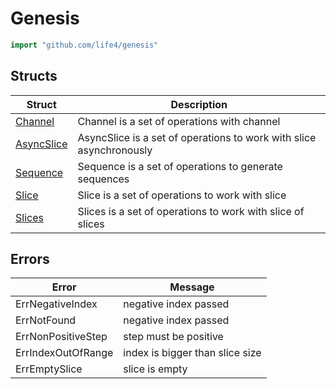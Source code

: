 # Genesis

```go
import "github.com/life4/genesis"
```

## Structs

| Struct | Description |
| ------ | ----------- |
| [Channel](./channel/) | Channel is a set of operations with channel |
| [AsyncSlice](./asyncslice/) | AsyncSlice is a set of operations to work with slice asynchronously |
| [Sequence](./sequence/) | Sequence is a set of operations to generate sequences |
| [Slice](./slice/) | Slice is a set of operations to work with slice |
| [Slices](./slices/) | Slices is a set of operations to work with slice of slices |


## Errors

| Error | Message |
| ------ | ----------- |
| ErrNegativeIndex | negative index passed |
| ErrNotFound | negative index passed |
| ErrNonPositiveStep | step must be positive |
| ErrIndexOutOfRange | index is bigger than slice size |
| ErrEmptySlice | slice is empty |
